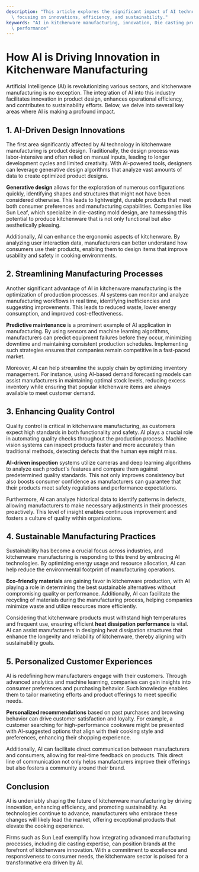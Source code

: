 ```yaml
---
description: "This article explores the significant impact of AI technologies on kitchenware manufacturing,\
  \ focusing on innovations, efficiency, and sustainability."
keywords: "AI in kitchenware manufacturing, innovation, Die casting process, Heat dissipation\
  \ performance"
---
```

# How AI is Driving Innovation in Kitchenware Manufacturing

Artificial Intelligence (AI) is revolutionizing various sectors, and kitchenware manufacturing is no exception. The integration of AI into this industry facilitates innovation in product design, enhances operational efficiency, and contributes to sustainability efforts. Below, we delve into several key areas where AI is making a profound impact.

## 1. AI-Driven Design Innovations

The first area significantly affected by AI technology in kitchenware manufacturing is product design. Traditionally, the design process was labor-intensive and often relied on manual inputs, leading to longer development cycles and limited creativity. With AI-powered tools, designers can leverage generative design algorithms that analyze vast amounts of data to create optimized product designs.

**Generative design** allows for the exploration of numerous configurations quickly, identifying shapes and structures that might not have been considered otherwise. This leads to lightweight, durable products that meet both consumer preferences and manufacturing capabilities. Companies like Sun Leaf, which specialize in die-casting mold design, are harnessing this potential to produce kitchenware that is not only functional but also aesthetically pleasing.

Additionally, AI can enhance the ergonomic aspects of kitchenware. By analyzing user interaction data, manufacturers can better understand how consumers use their products, enabling them to design items that improve usability and safety in cooking environments.

## 2. Streamlining Manufacturing Processes

Another significant advantage of AI in kitchenware manufacturing is the optimization of production processes. AI systems can monitor and analyze manufacturing workflows in real time, identifying inefficiencies and suggesting improvements. This leads to reduced waste, lower energy consumption, and improved cost-effectiveness.

**Predictive maintenance** is a prominent example of AI application in manufacturing. By using sensors and machine learning algorithms, manufacturers can predict equipment failures before they occur, minimizing downtime and maintaining consistent production schedules. Implementing such strategies ensures that companies remain competitive in a fast-paced market.

Moreover, AI can help streamline the supply chain by optimizing inventory management. For instance, using AI-based demand forecasting models can assist manufacturers in maintaining optimal stock levels, reducing excess inventory while ensuring that popular kitchenware items are always available to meet customer demand.

## 3. Enhancing Quality Control

Quality control is critical in kitchenware manufacturing, as customers expect high standards in both functionality and safety. AI plays a crucial role in automating quality checks throughout the production process. Machine vision systems can inspect products faster and more accurately than traditional methods, detecting defects that the human eye might miss.

**AI-driven inspection** systems utilize cameras and deep learning algorithms to analyze each product's features and compare them against predetermined quality standards. This not only improves consistency but also boosts consumer confidence as manufacturers can guarantee that their products meet safety regulations and performance expectations.

Furthermore, AI can analyze historical data to identify patterns in defects, allowing manufacturers to make necessary adjustments in their processes proactively. This level of insight enables continuous improvement and fosters a culture of quality within organizations.

## 4. Sustainable Manufacturing Practices

Sustainability has become a crucial focus across industries, and kitchenware manufacturing is responding to this trend by embracing AI technologies. By optimizing energy usage and resource allocation, AI can help reduce the environmental footprint of manufacturing operations.

**Eco-friendly materials** are gaining favor in kitchenware production, with AI playing a role in determining the best sustainable alternatives without compromising quality or performance. Additionally, AI can facilitate the recycling of materials during the manufacturing process, helping companies minimize waste and utilize resources more efficiently.

Considering that kitchenware products must withstand high temperatures and frequent use, ensuring efficient **heat dissipation performance** is vital. AI can assist manufacturers in designing heat dissipation structures that enhance the longevity and reliability of kitchenware, thereby aligning with sustainability goals.

## 5. Personalized Customer Experiences

AI is redefining how manufacturers engage with their customers. Through advanced analytics and machine learning, companies can gain insights into consumer preferences and purchasing behavior. Such knowledge enables them to tailor marketing efforts and product offerings to meet specific needs.

**Personalized recommendations** based on past purchases and browsing behavior can drive customer satisfaction and loyalty. For example, a customer searching for high-performance cookware might be presented with AI-suggested options that align with their cooking style and preferences, enhancing their shopping experience.

Additionally, AI can facilitate direct communication between manufacturers and consumers, allowing for real-time feedback on products. This direct line of communication not only helps manufacturers improve their offerings but also fosters a community around their brand.

## Conclusion

AI is undeniably shaping the future of kitchenware manufacturing by driving innovation, enhancing efficiency, and promoting sustainability. As technologies continue to advance, manufacturers who embrace these changes will likely lead the market, offering exceptional products that elevate the cooking experience.

Firms such as Sun Leaf exemplify how integrating advanced manufacturing processes, including die casting expertise, can position brands at the forefront of kitchenware innovation. With a commitment to excellence and responsiveness to consumer needs, the kitchenware sector is poised for a transformative era driven by AI.
